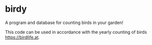 # birdy

A program and database for counting birds in your garden!

This code can be used in accordance with the yearly counting of birds https://birdlife.at.
